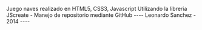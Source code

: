 Juego naves realizado en HTML5, CSS3, Javascript
Utilizando la libreria JScreate - Manejo de repositorio mediante GitHub
---- Leonardo Sanchez - 2014 ----
